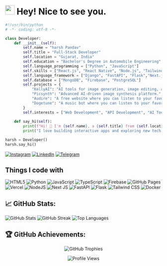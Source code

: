 
<h1><img src="https://emojis.slackmojis.com/emojis/images/1531849430/4246/blob-sunglasses.gif?1531849430" width="30"/> Hey! Nice to see you.</h1>



```python
#!/usr/bin/python
# -*- coding: utf-8 -*-

class Developer:
    def __init__(self):
        self.name = "harsh Pandav"
        self.title = "Full-Stack Developer"
        self.location = "Gujarat, India"
        self.education = "Bachelor's Degree in Automobile Engineering"
        self.language_programming = ["Python", "JavaScript"]
        self.skills = ["React.js", "React Native", "Node.js", "Tailwind CSS", , "GitHub Actions"]
        self.language_framework = ["Django", "FastAPI", "Flask","Next.js", "Expo"]
        self.database = ["MongoDB", "Firebase", "PostgreSQL"]
        self.projects = {
            "KellyAI": "AI tools for image generation, image editing, and chat.",
            "Picsynth": "Advanced AI-driven image synthesis platform.",
            "Audire": "A free website where you can listen to your favorite music anytime, anywhere",
            "Dogetune": "A music bot where you can listen to your favorite music anytime, anywhere"
        }
        self.interests = ["Web Development", "API Development", "AI Tools", "Open Source"]
        
    def say_hi(self):
        print(f"Hi! 👋 I'm {self.name}, a {self.title} from {self.location}.")
        print("I love building interactive apps and exploring new tech!")

harsh = Developer()
harsh.say_hi()
```

<p align="flex">
  <a href="https://instagram.com/harsh.prajapti30" target="blank"><img align="center" src="https://img.shields.io/badge/-Instagram-E4405F?style=for-the-badge&logo=instagram&logoColor=white" alt="Instagram" /></a>
  <a href="https://www.linkedin.com/in/prajapati-harsh-aa2499305?utm_source=share&utm_campaign=share_via&utm_content=profile&utm_medium=android_app" target="blank"><img align="center" src="https://img.shields.io/badge/-LinkedIn-0A66C2?style=for-the-badge&logo=linkedin&logoColor=white" alt="LinkedIn" /></a>
  <a href="https://t.me/harsh-terabits" target="blank"><img align="center" src="https://img.shields.io/badge/-Telegram-2CA5E0?style=for-the-badge&logo=telegram&logoColor=white" alt="Telegram" /></a>
</p>

## Things I code with

<p align="flex">
  <img src="https://img.shields.io/badge/HTML5-%23E34F26.svg?style=for-the-badge&logo=html5&logoColor=white" alt="HTML5" />
  <img src="https://img.shields.io/badge/python-3670A0?style=for-the-badge&logo=python&logoColor=ffdd54" alt="Python" />
  <img src="https://img.shields.io/badge/javascript-%23323330.svg?style=for-the-badge&logo=javascript&logoColor=%23F7DF1E" alt="JavaScript" />
  <img src="https://img.shields.io/badge/typescript-%23007ACC.svg?style=for-the-badge&logo=typescript&logoColor=white" alt="TypeScript" />
  <img src="https://img.shields.io/badge/firebase-%23039BE5.svg?style=for-the-badge&logo=firebase" alt="Firebase" />
  <img src="https://img.shields.io/badge/github%20pages-121013?style=for-the-badge&logo=github&logoColor=white" alt="GitHub Pages" />
  <img src="https://img.shields.io/badge/vercel-%23000000.svg?style=for-the-badge&logo=vercel&logoColor=white" alt="Vercel" />
  <img src="https://img.shields.io/badge/node.js-6DA55F?style=for-the-badge&logo=node.js&logoColor=white" alt="NodeJS" />
  <img src="https://img.shields.io/badge/Next-black?style=for-the-badge&logo=next.js&logoColor=white" alt="Next JS" />
  <img src="https://img.shields.io/badge/FastAPI-005571?style=for-the-badge&logo=fastapi" alt="FastAPI" />
  <img src="https://img.shields.io/badge/flask-%23000.svg?style=for-the-badge&logo=flask&logoColor=white" alt="Flask" />
  <img src="https://img.shields.io/badge/tailwindcss-%2338B2AC.svg?style=for-the-badge&logo=tailwind-css&logoColor=white" alt="Tailwind CSS" />
  <img src="https://img.shields.io/badge/docker-%230db7ed.svg?style=for-the-badge&logo=docker&logoColor=white" alt="Docker" />
</p>

## 📈 GitHub Stats:
<div>
  <img src="https://github-readme-stats.vercel.app/api?username=harsh-terabits&theme=blueberry&hide_border=false&include_all_commits=true&count_private=true" alt="GitHub Stats" />
  <img src="https://github-readme-streak-stats.herokuapp.com/?user=harsh-terabits&theme=blueberry&hide_border=false" alt="GitHub Streak" />
  <img src="https://github-readme-stats.vercel.app/api/top-langs/?username=harsh-terabits&theme=blueberry&hide_border=false&include_all_commits=true&count_private=true&layout=compact" alt="Top Languages" />
</div>


## 🏆 GitHub Achievements:
<div align="center">
  <img src="https://github-profile-trophy.vercel.app/?username=harsh-terabits&theme=discord&no-frame=false&no-bg=false&margin-w=4" alt="GitHub Trophies" />
</div>

<p align="center"> <img src="https://komarev.com/ghpvc/?username=harsh-terabits&label=Profile%20views&color=0e75b6&style=plastic" alt="Profile Views" /> </p>
